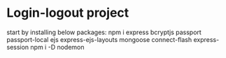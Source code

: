 # Login-logout project

start by installing below packages:
npm i express bcryptjs passport passport-local ejs express-ejs-layouts mongoose connect-flash express-session 
npm i -D nodemon
